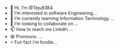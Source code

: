 - 👋 Hi, I’m @Teju8384
- 👀 I’m interested in software Engineering...
- 🌱 I’m currently learning Information Technology ...
- 💞️ I’m looking to collaborate on ...
- 📫 How to reach me LinkdIn ...
- 😄 Pronouns: ...
- ⚡ Fun fact i'm foodie...

<!---
Teju8384/Teju8384 is a ✨ special ✨ repository because its `README.md` (this file) appears on your GitHub profile.
You can click the Preview link to take a look at your changes.
--->
